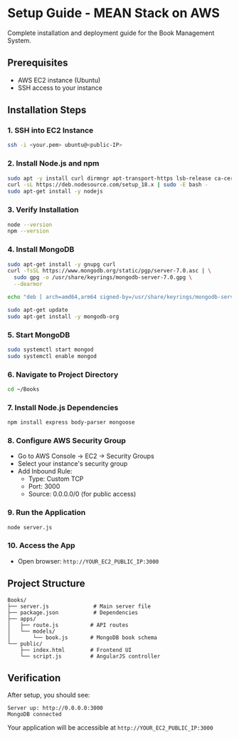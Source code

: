 # Setup Guide - MEAN Stack on AWS

Complete installation and deployment guide for the Book Management System.

## Prerequisites
- AWS EC2 instance (Ubuntu)
- SSH access to your instance

## Installation Steps

### 1. SSH into EC2 Instance
```bash
ssh -i <your.pem> ubuntu@<public-IP>
```

### 2. Install Node.js and npm
```bash
sudo apt -y install curl dirmngr apt-transport-https lsb-release ca-certificates
curl -sL https://deb.nodesource.com/setup_18.x | sudo -E bash -
sudo apt-get install -y nodejs
```

### 3. Verify Installation
```bash
node --version
npm --version
```

### 4. Install MongoDB
```bash
sudo apt-get install -y gnupg curl
curl -fsSL https://www.mongodb.org/static/pgp/server-7.0.asc | \
  sudo gpg -o /usr/share/keyrings/mongodb-server-7.0.gpg \
  --dearmor

echo "deb [ arch=amd64,arm64 signed-by=/usr/share/keyrings/mongodb-server-7.0.gpg ] https://repo.mongodb.org/apt/ubuntu jammy/mongodb-org/7.0 multiverse" | sudo tee /etc/apt/sources.list.d/mongodb-org-7.0.list

sudo apt-get update
sudo apt-get install -y mongodb-org
```

### 5. Start MongoDB
```bash
sudo systemctl start mongod
sudo systemctl enable mongod
```

### 6. Navigate to Project Directory
```bash
cd ~/Books
```

### 7. Install Node.js Dependencies
```bash
npm install express body-parser mongoose
```

### 8. Configure AWS Security Group
- Go to AWS Console → EC2 → Security Groups
- Select your instance's security group
- Add Inbound Rule:
  - Type: Custom TCP
  - Port: 3000
  - Source: 0.0.0.0/0 (for public access)

### 9. Run the Application
```bash
node server.js
```

### 10. Access the App
- Open browser: `http://YOUR_EC2_PUBLIC_IP:3000`

## Project Structure
```
Books/
├── server.js              # Main server file
├── package.json           # Dependencies
├── apps/
│   ├── route.js          # API routes
│   └── models/
│       └── book.js       # MongoDB book schema
└── public/
    ├── index.html        # Frontend UI
    └── script.js         # AngularJS controller
```

## Verification
After setup, you should see:
```
Server up: http://0.0.0.0:3000
MongoDB connected
```

Your application will be accessible at `http://YOUR_EC2_PUBLIC_IP:3000`
